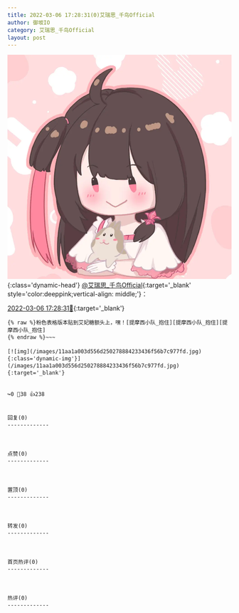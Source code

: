 ```yaml
---
title: 2022-03-06 17:28:31(0)艾瑞思_千鸟Official
author: 御坂IO
category: 艾瑞思_千鸟Official
layout: post
---
```


![img](/images/7e08840c56f251de28bdf766b647bd5fe9a5d50a.jpg){:class='dynamic-head'}
[@艾瑞思_千鸟Official](https://space.bilibili.com/1090010845/dynamic){:target='_blank' style='color:deeppink;vertical-align: middle;'}：

[2022-03-06 17:28:31🔗](https://t.bilibili.com/634454763771002885){:target='_blank'}

~~~
{% raw %}粉色表格版本贴到艾妃糖额头上，嘿！[提摩西小队_抱住][提摩西小队_抱住][提摩西小队_抱住]
{% endraw %}~~~

[![img](/images/11aa1a003d556d250278884233436f56b7c977fd.jpg){:class='dynamic-img'}](/images/11aa1a003d556d250278884233436f56b7c977fd.jpg){:target='_blank'}


↪️0 💬38 👍238


回复(0)
-------------



点赞(0)
-------------



置顶(0)
-------------



转发(0)
-------------



首页热评(0)
-------------



热评(0)
-------------



